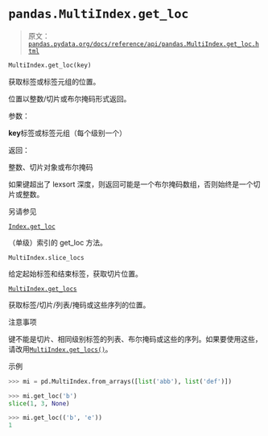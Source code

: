 # `pandas.MultiIndex.get_loc`

> 原文：[`pandas.pydata.org/docs/reference/api/pandas.MultiIndex.get_loc.html`](https://pandas.pydata.org/docs/reference/api/pandas.MultiIndex.get_loc.html)

```py
MultiIndex.get_loc(key)
```

获取标签或标签元组的位置。

位置以整数/切片或布尔掩码形式返回。

参数：

**key**标签或标签元组（每个级别一个）

返回：

整数、切片对象或布尔掩码

如果键超出了 lexsort 深度，则返回可能是一个布尔掩码数组，否则始终是一个切片或整数。

另请参见

[`Index.get_loc`](https://pandas.pydata.org/docs/reference/api/pandas.Index.get_loc.html#pandas.Index.get_loc "pandas.Index.get_loc")

（单级）索引的 get_loc 方法。

`MultiIndex.slice_locs`

给定起始标签和结束标签，获取切片位置。

[`MultiIndex.get_locs`](https://pandas.pydata.org/docs/reference/api/pandas.MultiIndex.get_locs.html#pandas.MultiIndex.get_locs "pandas.MultiIndex.get_locs")

获取标签/切片/列表/掩码或这些序列的位置。

注意事项

键不能是切片、相同级别标签的列表、布尔掩码或这些的序列。如果要使用这些，请改用[`MultiIndex.get_locs()`](https://pandas.pydata.org/docs/reference/api/pandas.MultiIndex.get_locs.html#pandas.MultiIndex.get_locs "pandas.MultiIndex.get_locs")。

示例

```py
>>> mi = pd.MultiIndex.from_arrays([list('abb'), list('def')]) 
```

```py
>>> mi.get_loc('b')
slice(1, 3, None) 
```

```py
>>> mi.get_loc(('b', 'e'))
1 
```

